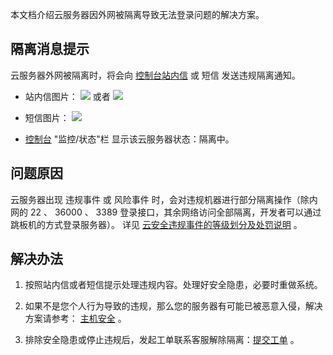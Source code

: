 
本文档介绍云服务器因外网被隔离导致无法登录问题的解决方案。

## 隔离消息提示

云服务器外网被隔离时，将会向 [控制台站内信](https://console.cloud.tencent.com/message) 或 短信 发送违规隔离通知。
 - 站内信图片：
![](https://mc.qcloudimg.com/static/img/3c8ecd4ac301180e3632a25343be0697/image.png)
 或者
![](https://mc.qcloudimg.com/static/img/cd3fbf748d3ff61adf3d2198853d18de/image.png)

 - 短信图片：
![](https://mc.qcloudimg.com/static/img/afaff154fa12695844055422f4f103e6/image.png)

 - [控制台](https://console.cloud.tencent.com/cvm/index) "监控/状态"栏 显示该云服务器状态：隔离中。

## 问题原因
云服务器出现 违规事件 或 风险事件 时，会对违规机器进行部分隔离操作（除内网的 22 、 36000 、 3389 登录接口，其余网络访问全部隔离，开发者可以通过跳板机的方式登录服务器）。
详见 [云安全违规事件的等级划分及处罚说明](https://cloud.tencent.com/document/product/301/2003) 。

## 解决办法

 1. 按照站内信或者短信提示处理违规内容。处理好安全隐患，必要时重做系统。

 2. 如果不是您个人行为导致的违规，那么您的服务器有可能已被恶意入侵，解决方案请参考： [主机安全](https://cloud.tencent.com/document/product/296) 。

 3. 排除安全隐患或停止违规后，发起工单联系客服解除隔离：[提交工单](https://console.cloud.tencent.com/workorder/category/create?level1_id=6&level2_id=7&level1_name=%E8%AE%A1%E7%AE%97%E4%B8%8E%E7%BD%91%E7%BB%9C&level2_name=%E4%BA%91%E6%9C%8D%E5%8A%A1%E5%99%A8%20CVM) 。

